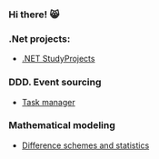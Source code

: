 ### Hi there! 😸

### .Net projects:
* [.NET StudyProjects](https://github.com/TransitiveClosure/StudyProjects)

### DDD. Event sourcing
* [Task manager](https://github.com/TransitiveClosure/event-sourcing-task-manager)

### Mathematical modeling
* [Difference schemes and statistics](https://github.com/TransitiveClosure/ITMO_MathModelng_sem7)
<!--
**TransitiveClosure/TransitiveClosure** is a ✨ _special_ ✨ repository because its `README.md` (this file) appears on your GitHub profile.

Here are some ideas to get you started:

- 🔭 I’m currently working on ...
- 🌱 I’m currently learning ...
- 👯 I’m looking to collaborate on ...
- 🤔 I’m looking for help with ...
- 💬 Ask me about ...
- 📫 How to reach me: ...
- 😄 Pronouns: ...
- ⚡ Fun fact: ...
-->
